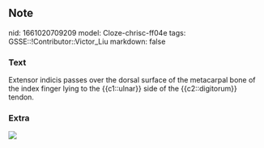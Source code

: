 ## Note
nid: 1661020709209
model: Cloze-chrisc-ff04e
tags: GSSE::!Contributor::Victor_Liu
markdown: false

### Text
Extensor indicis passes over the dorsal surface of the metacarpal bone of the index finger lying to the {{c1::ulnar}} side of the {{c2::digitorum}} tendon.

### Extra
<img src="paste-b1fb28df9ae0d2e322aeec627a88a3314fab8f3c.jpg">
